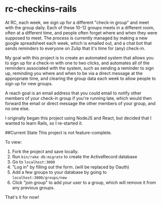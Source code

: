 # rc-checkins-rails


At RC, each week, we sign up for a different "check-in group" and meet with the group daily. Each of these 10-12 groups meets in a different room, often at a different time, and people often forget where and when they were supposed to meet.  The process is currently managed by making a new google spreadsheet each week, which is emailed out, and a chat bot that sends reminders to everyone on Zulip that it's time for (any) check-in.

My goal with this project is to create an automated system that allows you to sign up for a check-in with one to two clicks, and automates all of the reminders associated with the system, such as sending a reminder to sign up, reminding you where and when to be via a direct message at the appropriate time, and clearing the group data each week to allow people to sign up for new groups.

A reach goal is an email address that you could email to notify other members of your check-in group if you're running late, which would then forward the email or direct message the other members of your group, and no one else.

I originally began this project using NodeJS and React, but decided that I wanted to learn Rails, so I re-started it.

##Current State
This project is not feature-complete.

To view:

1. Fork the project and save locally.
2. Run `bin/rake db:migrate` to create the ActiveRecord database
3. Go to `localhost:3000`
4. "Log in" by filling out the form. (will be replaced by Oauth)
5. Add a few groups to your database by going to `localhost:3000/groups/new`
6. Click "join group" to add your user to a group, which will remove it from any previous groups.

That's it for now!

